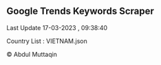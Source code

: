 

## Google Trends Keywords Scraper 
 
Last Update 17-03-2023 , 09:38:40

Country List :
VIETNAM.json



© Abdul Muttaqin 
